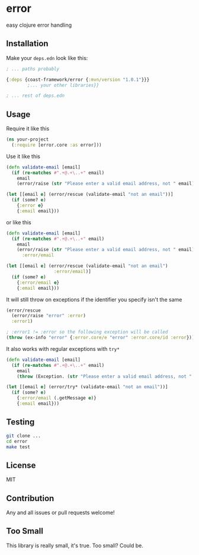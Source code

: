 # error
easy clojure error handling

## Installation

Make your `deps.edn` look like this:

```clojure
; ... paths probably

{:deps {coast-framework/error {:mvn/version "1.0.1"}}}
        ;... your other libraries}}

; ... rest of deps.edn
```

## Usage

Require it like this

```clojure
(ns your-project
  (:require [error.core :as error]))
```

Use it like this

```clojure
(defn validate-email [email]
  (if (re-matches #".+@.+\..+" email)
    email
    (error/raise (str "Please enter a valid email address, not " email))))

(let [[email e] (error/rescue (validate-email "not an email"))]
  (if (some? e)
    {:error e}
    {:email email}))
```

or like this

```clojure
(defn validate-email [email]
  (if (re-matches #".+@.+\..+" email)
    email
    (error/raise (str "Please enter a valid email address, not " email))))
      :error/email

(let [[email e] (error/rescue (validate-email "not an email")
                  :error/email)]
  (if (some? e)
    {:error/email e}
    {:email email}))
```

It will still throw on exceptions if the identifier you specify isn't the same

```clojure
(error/rescue
  (error/raise "error" :error)
  :error1)

; :error1 != :error so the following exception will be called
(throw (ex-info "error" {:error.core/e "error" :error.core/id :error}))
```

It also works with regular exceptions with `try*`

```clojure
(defn validate-email [email]
  (if (re-matches #".+@.+\..+" email)
    email
    (throw (Exception. (str "Please enter a valid email address, not " email)))))

(let [[email e] (error/try* (validate-email "not an email"))]
  (if (some? e)
    {:error/email (.getMessage e)}
    {:email email}))
```

## Testing

```sh
git clone ...
cd error
make test
```

## License

MIT

## Contribution

Any and all issues or pull requests welcome!

## Too Small

This library is really small, it's true. Too small? Could be.
